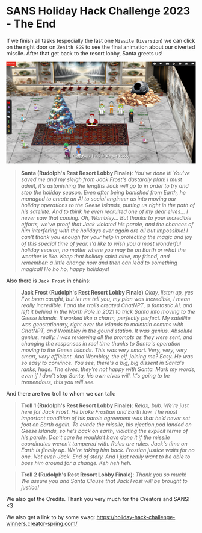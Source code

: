 # SANS Holiday Hack Challenge 2023 - The End

If we finish all tasks (especially the last one `Missile Diversion`) we can click on the right door on `Zenith SGS` to see the final animation about our diverted missile. After that get back to the resort lobby, Santa greets us!

<!-- <video src="media/the-end.mp4" width='100%' controls playsinline></video> -->

![Resort Lobby](media/resort-lobby.png)

> **Santa (Rudolph's Rest Resort Lobby Finale)**:
*You've done it! You've saved me and my sleigh from Jack Frost's dastardly plan!
I must admit, it's astonishing the lengths Jack will go to in order to try and stop the holiday season.
Even after being banished from Earth, he managed to create an AI to social engineer us into moving our holiday operations to the Geese Islands, putting us right in the path of his satellite.
And to think he even recruited one of my dear elves... I never saw that coming. Oh, Wombley...
But thanks to your incredible efforts, we've proof that Jack violated his parole, and the chances of him interfering with the holidays ever again are all but impossible!
I can't thank you enough for your help in protecting the magic and joy of this special time of year.
I'd like to wish you a most wonderful holiday season, no matter where you may be on Earth or what the weather is like.
Keep that holiday spirit alive, my friend, and remember: a little change now and then can lead to something magical!
Ho ho ho, happy holidays!*

Also there is `Jack Frost` in chains:

> **Jack Frost (Rudolph's Rest Resort Lobby Finale)**
*Okay, listen up, yes I've been caught, but let me tell you, my plan was incredible, I mean really incredible.
I and the trolls created ChatNPT, a fantastic AI, and left it behind in the North Pole in 2021 to trick Santa into moving to the Geese Islands. It worked like a charm, perfectly perfect.
My satellite was geostationary, right over the islands to maintain comms with ChatNPT, and Wombley in the gound station. It was genius. Absolute genius, really.
I was reviewing all the prompts as they were sent, and changing the responses in real time thanks to Santa's operation moving to the Geese Islands. This was very smart. Very, very, very smart, very efficient.
And Wombley, the elf, joining me? Easy. He was so easy to convince.
You see, there's a big, big dissent in Santa's ranks, huge.
The elves, they're not happy with Santa.
Mark my words, even if I don't stop Santa, his own elves will.
It's going to be tremendous, this you will see.*

And there are two troll to whom we can talk:

> **Troll 1 (Rudolph's Rest Resort Lobby Finale)**:
*Relax, bub. We're just here for Jack Frost. He broke Frostian and Earth law.
The most important condition of his parole agreement was that he’d never set foot on Earth again.
To evade the missile, his ejection pod landed on Geese Islands, so he’s back on earth, violating the explicit terms of his parole.
Don't care he wouldn't have done it if the missile coordinates weren't tampered with. Rules are rules. Jack's time on Earth is finally up. We're taking him back.
Frostian justice waits for no one. Not even Jack. End of story.
And I just really want to be able to boss him around for a change. Keh heh heh.*

> **Troll 2 (Rudolph's Rest Resort Lobby Finale)**:
*Thank you so much!
We assure you and Santa Clause that Jack Frost will be brought to justice!*

We also get the Credits. Thank you very much for the Creators and SANS! <3

<!-- <video src="media/credits.mp4" width='100%' controls playsinline></video> -->

We also get a link to by some swag: <https://holiday-hack-challenge-winners.creator-spring.com/>